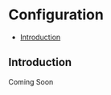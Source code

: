 # Configuration

- [Introduction](#introduction)

<a name="introduction"></a>
## Introduction
Coming Soon
